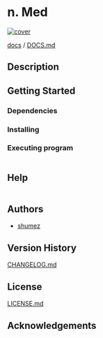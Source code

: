 <!--
Filename: 	README.md
Project: 	/Users/shume/Developer/mnemosyne/docs/Fornix/n_Med
Author: 	shumez <https://github.com/shumez>
Created: 	2019-01-26 11:21:8
Modified: 	2019-01-26 11:21:41
-----
Copyright (c) 2019 shumez
-->

# n. Med

[![cover](img/)][img]


[docs] / [DOCS.md]


## Description


## Getting Started



### Dependencies



### Installing



### Executing program

```
```

## Help

```
```

## Authors

* [shumez]

## Version History

[CHANGELOG.md]

## License

[LICENSE.md]


## Acknowledgements


<!-- ------------------------------- -->
[shumez]: shumez
[img]: img/
[DOCS.md]: docs/DOCS.md
[docs]: docs/
[CHANGELOG.md]: CHANGELOG.md
[LICENSE.md]: LICENSE.md
